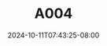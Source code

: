 --- 
title: "A004"
description: "  bokeh A004 gratis   baru"
date: 2024-10-11T07:43:25-08:00
file_code: "zwhsfuiyhx41"
draft: false
cover: "2oksriao515oqpud.jpg"
tags: ["indo", "bokep-indo", "bokep-viral", "bokep-ig"]
length: 273
fld_id: "1483162"
foldername: "Aruna id telegram"
categories: ["Aruna id telegram"]
views: 0
---